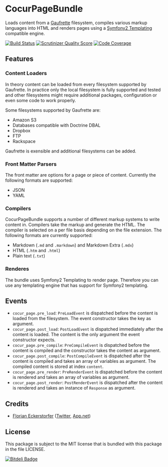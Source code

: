 CocurPageBundle
===============

Loads content from a [Gaufrette](https://github.com/KnpLabs/Gaufrette) filesystem, compiles various markup languages into HTML and renders pages using a [Symfony2 Templating](https://github.com/symfony/Templating) compatible engine.

[![Build Status](https://travis-ci.org/cocur/page-bundle.png?branch=master)](https://travis-ci.org/cocur/page-bundle)
[![Scrutinizer Quality Score](https://scrutinizer-ci.com/g/cocur/page-bundle/badges/quality-score.png?s=c5624aea97041219d02f05b321e9f19bdc3a15a7)](https://scrutinizer-ci.com/g/cocur/page-bundle/)
[![Code Coverage](https://scrutinizer-ci.com/g/cocur/page-bundle/badges/coverage.png?s=9579c8d4940c5f87835d559a4350c4b767805a7d)](https://scrutinizer-ci.com/g/cocur/page-bundle/)


Features
--------

### Content Loaders

In theory content can be loaded from every filesystem supported by Gaufrette. In practice only the local filesystem
is fully supported and tested and other filesystems might require additional packages, configuration or even some
code to work properly.

Some filesystems supported by Gaufrette are:

- Amazon S3
- Databases compatible with Doctrine DBAL
- Dropbox
- FTP
- Rackspace

Gaufrette is exensible and additional filesystems can be added.

### Front Matter Parsers

The front matter are options for a page or piece of content. Currently the following formats are supported:

- JSON
- YAML

### Compilers

CocurPageBundle supports a number of different markup systems to write content in. Compilers take the markup and
generate the HTML. The compiler is selected on a per file basis depending on the file extension. The following formats are currently supported:

- Markdown (`.md` and `.markdown`) and Markdown Extra (`.mdx`)
- HTML (`.htm` and `.html`)
- Plain text (`.txt`)

### Renderes

The bundle uses Symfony2 Templating to render page. Therefore you can use any templating engine that has support for
Symfony2 templating.


Events
------

- `cocur_page.pre_load`: `PreLoadEvent` is dispatched before the content is loaded from the filesystem. The event constructor takes the key as argument.
- `cocur_page.post_load`: `PostLoadEvent` is dispatched immediately after the content is loaded. The content is the only argument the event constructor expects.
- `cocur_page.pre_compile`: `PreCompileEvent` is dispatched before the content is compiled and the constructor takes the content as argument.
- `cocur_page.post_compile`: `PostCompileEvent` is dispatched after the content is compiled and takes an array of variables as argument. The compiled content is stored at index `content`.
- `cocur_page.pre_render`: `PreRenderEvent` is dispatched before the content is rendered and takes an array of variables as argument.
- `cocur_page.post_render`: `PostRenderEvent` is dispatched after the content is rendered and takes an instance of `Response` as argument.


Credits
-------

- [Florian Eckerstorfer](http://florian.ec) ([Twitter](http://twitter.com/Florian_), [App.net](http://app.net/florian))


License
-------

This package is subject to the MIT license that is bundled with this package in the file LICENSE.

[![Bitdeli Badge](https://d2weczhvl823v0.cloudfront.net/cocur/page-bundle/trend.png)](https://bitdeli.com/free "Bitdeli Badge")